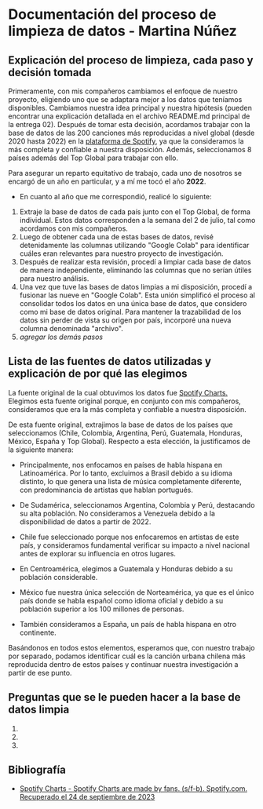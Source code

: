 # Documentación del proceso de limpieza de datos - Martina Núñez

## Explicación del proceso de limpieza, cada paso y decisión tomada

Primeramente, con mis compañeros cambiamos el enfoque de nuestro proyecto, eligiendo uno que se adaptara mejor a los datos que teníamos disponibles. Cambiamos nuestra idea principal y nuestra hipótesis (pueden encontrar una explicación detallada en el archivo README.md principal de la entrega 02). Después de tomar esta decisión, acordamos trabajar con la base de datos de las 200 canciones más reproducidas a nivel global (desde 2020 hasta 2022) en la [plataforma de Spotify](https://charts.spotify.com/charts/view/regional-global-weekly/2020-02-06), ya que la consideramos la más completa y confiable a nuestra disposición. Además, seleccionamos 8 países además del Top Global para trabajar con ello.

Para asegurar un reparto equitativo de trabajo, cada uno de nosotros se encargó de un año en particular, y a mí me tocó el año __2022__.

* En cuanto al año que me correspondió, realicé lo siguiente:

1. Extraje la base de datos de cada país junto con el Top Global, de forma individual. Estos datos corresponden a la semana del 2 de julio, tal como acordamos con mis compañeros.
1. Luego de obtener cada una de estas bases de datos, revisé detenidamente las columnas utilizando "Google Colab" para identificar cuáles eran relevantes para nuestro proyecto de investigación.
1. Después de realizar esta revisión, procedí a limpiar cada base de datos de manera independiente, eliminando las columnas que no serían útiles para nuestro análisis.
1. Una vez que tuve las bases de datos limpias a mi disposición, procedí a fusionar las nueve en "Google Colab". Esta unión simplificó el proceso al consolidar todos los datos en una única base de datos, que considero como mi base de datos original. Para mantener la trazabilidad de los datos sin perder de vista su origen por país, incorporé una nueva columna denominada "archivo".
1. *agregar los demás pasos*

## Lista de las fuentes de datos utilizadas y explicación de por qué las elegimos

La fuente original de la cual obtuvimos los datos fue [Spotify Charts.](https://charts.spotify.com/charts/view/regional-global-weekly/2020-02-06) Elegimos esta fuente original porque, en conjunto con mis compañeros, consideramos que era la más completa y confiable a nuestra disposición.

De esta fuente original, extrajimos la base de datos de los países que seleccionamos (Chile, Colombia, Argentina, Perú, Guatemala, Honduras, México, España y Top Global). Respecto a esta elección, la justificamos de la siguiente manera:

* Principalmente, nos enfocamos en países de habla hispana en Latinoamérica. Por lo tanto, excluimos a Brasil debido a su idioma distinto, lo que genera una lista de música completamente diferente, con predominancia de artistas que hablan portugués.

* De Sudamérica, seleccionamos Argentina, Colombia y Perú, destacando su alta población. No consideramos a Venezuela debido a la disponibilidad de datos a partir de 2022.

* Chile fue seleccionado porque nos enfocaremos en artistas de este país, y consideramos fundamental verificar su impacto a nivel nacional antes de explorar su influencia en otros lugares.

* En Centroamérica, elegimos a Guatemala y Honduras debido a su población considerable.

* México fue nuestra única selección de Norteamérica, ya que es el único país donde se habla español como idioma oficial y debido a su población superior a los 100 millones de personas.

* También consideramos a España, un país de habla hispana en otro continente.

Basándonos en todos estos elementos, esperamos que, con nuestro trabajo por separado, podamos identificar cuál es la canción urbana chilena más reproducida dentro de estos países y continuar nuestra investigación a partir de ese punto.

## Preguntas que se le pueden hacer a la base de datos limpia

1. 
1. 
1. 

## Bibliografía

* [Spotify Charts - Spotify Charts are made by fans. (s/f-b). Spotify.com. Recuperado el 24 de septiembre de 2023](https://charts.spotify.com/charts/view/regional-global-weekly/2020-02-06)